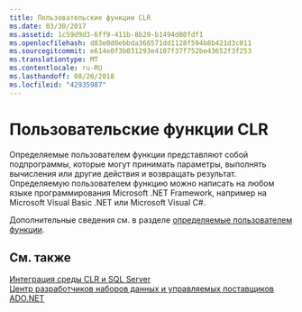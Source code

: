 ```yaml
---
title: Пользовательские функции CLR
ms.date: 03/30/2017
ms.assetid: 1c59d9d3-6ff9-411b-8b29-b1494d80fdf1
ms.openlocfilehash: d83e0d0ebbda366571dd1128f594b8b421d3c011
ms.sourcegitcommit: e614e0f3b031293e4107f37f752be43652f3f253
ms.translationtype: MT
ms.contentlocale: ru-RU
ms.lasthandoff: 08/26/2018
ms.locfileid: "42935987"
---
```

# <a name="clr-user-defined-functions"></a>Пользовательские функции CLR
Определяемые пользователем функции представляют собой подпрограммы, которые могут принимать параметры, выполнять вычисления или другие действия и возвращать результат. Определяемую пользователем функцию можно написать на любом языке программирования Microsoft .NET Framework, например на Microsoft Visual Basic .NET или Microsoft Visual C#.  
  
 Дополнительные сведения см. в разделе [определяемые пользователем функции](/sql/relational-databases/clr-integration-database-objects-user-defined-functions/clr-user-defined-functions).  
  
## <a name="see-also"></a>См. также  
 [Интеграция среды CLR и SQL Server](../../../../../docs/framework/data/adonet/sql/sql-server-common-language-runtime-integration.md)  
 [Центр разработчиков наборов данных и управляемых поставщиков ADO.NET](http://go.microsoft.com/fwlink/?LinkId=217917)
